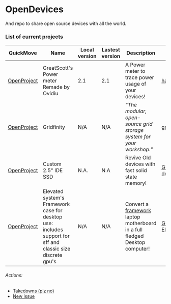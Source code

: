 # OpenDevices
And repo to share open source devices with all the world.

### List of current projects ###

|QuickMove|Name|Local version|Lastest version|Description|Source|License|
|---------|----|-------------|---------------|-----------|------|-------|
|[OpenProject](./GreatScott's%20Power%20meter%20Remade%20by%20Ovidiu)|GreatScott's Power meter Remade by Ovidiu|2.1|2.1|A Power meter to trace power usage of your devices!|[hackaday.io](http://bit.ly/3hxoMJP)|*Undefined*|
|[OpenProject](./Gridfinity)|Gridfinity|N/A|N/A|*"The modular, open-source grid storage system for your workshop."*|[gridfinity.xyz](http://bit.ly/3I53X3l)|[CC-A-NC-SA](https://bit.ly/3QERUh2)|
|[OpenProject](./Custom_2.5-inch_IDE_SSD)|Custom 2.5" IDE SSD|N.A.|N.A|Revive Old devices with fast solid state memory!|[Github: dosdude1](https://bit.ly/45PXu4m)|[GNU GPL v3.0](https://bit.ly/40cWZAh)|
|[OpenProject](./Elevated%20system's%20Framework%20laptop%20enclosure%20for%20desktop%20use)|Elevated system's Framework case for desktop use: includes support for sff and classic size discrete gpu's|N/A|N/A|Convert a [framework](https://bit.ly/45OI2pe) laptop motherboard in a full fledged Desktop computer!|[GitHub: CJ-Elevated](https://bit.ly/474wvDL)|[CC0](https://bit.ly/3QAyObw)|


###### Actions: 
- [Takedowns (plz no)](http://bit.ly/3YyMDJG)
- [New issue](http://bit.ly/3FIrBjd)
######